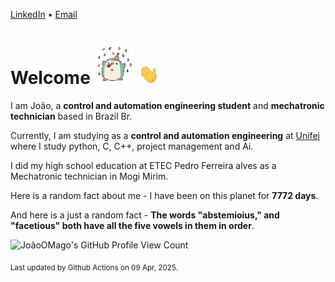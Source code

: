 [LinkedIn](https://www.linkedin.com/in/joão-pedro-gozzoli-b95641301/) &bull;
[Email](joaopedrogozzoli@gmail.com)

# Welcome <img src="happy.gif" height="64px" /> <img src="wave.gif" height="32px" />

I am João, a  **control and automation engineering student** and **mechatronic technician** based in Brazil Br.

Currently, I am studying as a **control and automation engineering** at [Unifei](https://unifei.edu.br) where I study python, C, C++, project management and Ai.

I did my high school education at ETEC Pedro Ferreira alves as a Mechatronic technician in Mogi Mirim.

Here is a random fact about me - I have been on this planet for **7772 days**.

And here is a just a random fact -  **The words "abstemioius," and "facetious" both have all the five vowels in them in order**.

![JoãoOMago's GitHub Profile View Count](https://komarev.com/ghpvc/?username=JoaoOMago)

<sub>Last updated by Github Actions on 09 Apr, 2025.</sub>

